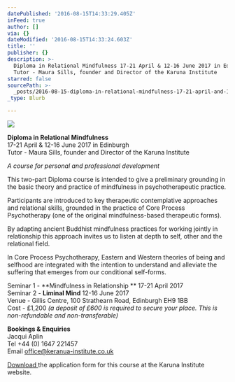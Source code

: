 ```yaml
---
datePublished: '2016-08-15T14:33:29.405Z'
inFeed: true
author: []
via: {}
dateModified: '2016-08-15T14:33:24.603Z'
title: ''
publisher: {}
description: >-
  Diploma in Relational Mindfulness 17-21 April & 12-16 June 2017 in Edinburgh
  Tutor - Maura Sills, founder and Director of the Karuna Institute
starred: false
sourcePath: >-
  _posts/2016-08-15-diploma-in-relational-mindfulness-17-21-april-and-12-16-june-2.md
_type: Blurb

---
```

![](https://the-grid-user-content.s3-us-west-2.amazonaws.com/bbed9cb5-7e8c-4c4c-8c5f-ba474ab6fdf3.jpg)

**Diploma in Relational Mindfulness**  
17-21 April & 12-16 June 2017 in Edinburgh  
Tutor - Maura Sills, founder and Director of the Karuna Institute

_A course for personal and professional development_

This two-part Diploma course is intended to give a preliminary grounding in the basic theory and practice of mindfulness in psychotherapeutic practice.

Participants are introduced to key therapeutic contemplative approaches and relational skills, grounded in the practice of Core Process Psychotherapy (one of the original mindfulness-based therapeutic forms).

By adapting ancient Buddhist mindfulness practices for working jointly in relationship this approach invites us to listen at depth to self, other and the relational field.

In Core Process Psychotherapy, Eastern and Western theories of being and selfhood are integrated with the intention to understand and alleviate the suffering that emerges from our conditional self-forms.

Seminar 1 - **Mindfulness in Relationship ** 17-21 April 2017  
Seminar 2 - **Liminal Mind** 12-16 June 2017  
Venue - Gillis Centre, 100 Strathearn Road, Edinburgh EH9 1BB  
Cost - £1,200 _(a deposit of £600 is required to secure your place. This is non-refundable and non-transferable)_

**Bookings & Enquiries**  
Jacqui Aplin  
Tel +44 (0) 1647 221457  
Email office@keranua-institute.co.uk

[Download ][0]the application form for this course at the Karuna Institute website. 

[0]: http://www.karuna-institute.co.uk/ "Karuna Institute"